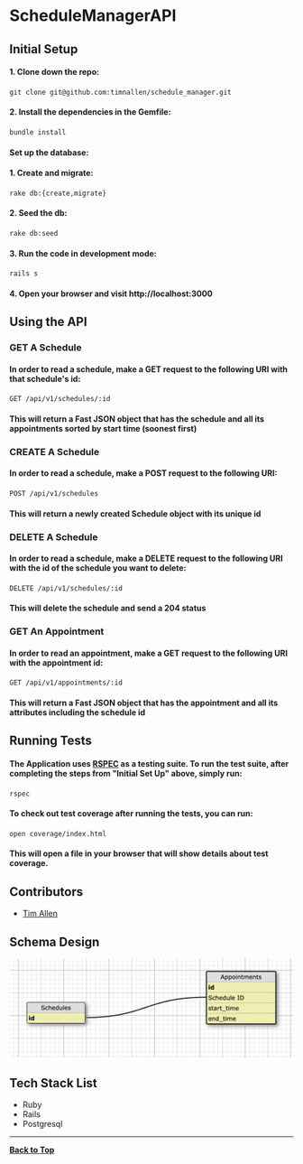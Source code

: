 # ScheduleManagerAPI

## Initial Setup

#### 1. Clone down the repo:
```
git clone git@github.com:timnallen/schedule_manager.git
```
#### 2. Install the dependencies in the Gemfile:

```
bundle install
```

#### Set up the database:

#### 1. Create and migrate:

```
rake db:{create,migrate}
```

#### 2. Seed the db:

```
rake db:seed
```

#### 3. Run the code in development mode:

```
rails s
```

#### 4. Open your browser and visit http://localhost:3000

## Using the API

### GET A Schedule

#### In order to read a schedule, make a GET request to the following URI with that schedule's id:

```
GET /api/v1/schedules/:id
```

#### This will return a Fast JSON object that has the schedule and all its appointments sorted by start time (soonest first)

### CREATE A Schedule

#### In order to read a schedule, make a POST request to the following URI:

```
POST /api/v1/schedules
```

#### This will return a newly created Schedule object with its unique id

### DELETE A Schedule

#### In order to read a schedule, make a DELETE request to the following URI with the id of the schedule you want to delete:

```
DELETE /api/v1/schedules/:id
```

#### This will delete the schedule and send a 204 status

### GET An Appointment

#### In order to read an appointment, make a GET request to the following URI with the appointment id:

```
GET /api/v1/appointments/:id
```

#### This will return a Fast JSON object that has the appointment and all its attributes including the schedule id

## Running Tests

#### The Application uses [RSPEC](https://rspec.info/) as a testing suite. To run the test suite, after completing the steps from "Initial Set Up" above, simply run:

```
rspec
```

#### To check out test coverage after running the tests, you can run:

```
open coverage/index.html
```

#### This will open a file in your browser that will show details about test coverage.

## Contributors
- [Tim Allen](https://github.com/timnallen)

## Schema Design

![alt text](/DBschema.png)

## Tech Stack List
- Ruby
- Rails
- Postgresql
---
**[Back to Top](https://github.com/timnallen/schedule_manager/blob/master/README.md)**
